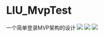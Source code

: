 # LIU_MvpTest
一个简单登录MVP架构的设计
![](https://github.com/liubing67/LIU_MvpTest/tree/master/image/login.png)
![](https://github.com/liubing67/LIU_MvpTest/raw/tree/master/image/mainactivitycode.png)
![](http://www.china-madpay.com/crmapp/banner/home_banner.png)
